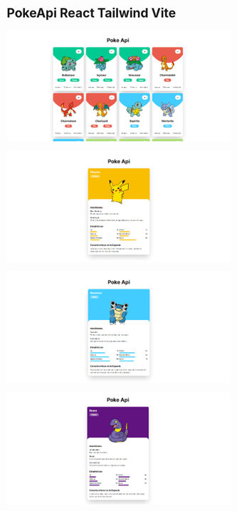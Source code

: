 # PokeApi React Tailwind Vite
![Capture](/captures/capture-4.png)&nbsp;
![Capture](/captures/capture-3.png)&nbsp;
![Capture](/captures/capture-2.png)&nbsp;
![Capture](/captures/capture.png)&nbsp;
